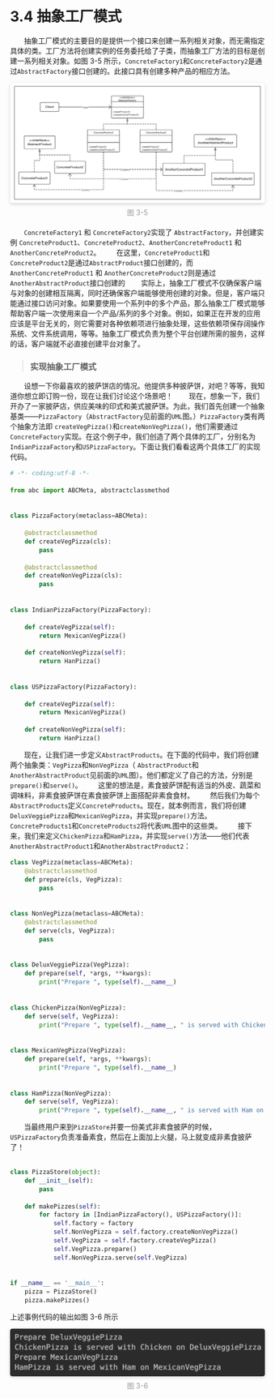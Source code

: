3.4 抽象工厂模式
===

&nbsp;&nbsp;&nbsp;&nbsp;&nbsp;&nbsp;&nbsp;抽象工厂模式的主要目的是提供一个接口来创建一系列相关对象，而无需指定具体的类。工厂方法将创建实例的任务委托给了子类，而抽象工厂方法的目标是创建一系列相关对象。如图 3-5 所示，`ConcreteFactory1`和`ConcreteFactory2`是通过`AbstractFactory`接口创建的。此接口具有创建多种产品的相应方法。

<center>
    <img style="border-radius: 0.3125em;
    box-shadow: 0 2px 4px 0 rgba(34,36,38,.12),0 2px 10px 0 rgba(34,36,38,.08);" 
    src="../source/images/part3/3-5.png">
    <br>
    <div style="color:orange; border-bottom: 0px solid #d9d9d9;
    display: inline-block;
    color: #999;
    padding: 5px;">图 3-5</div>
</center>

&nbsp;&nbsp;&nbsp;&nbsp;&nbsp;&nbsp;&nbsp;`ConcreteFactory1` 和 `ConcreteFactory2`实现了 `AbstractFactory`，并创建实例 `ConcreteProduct1`、`ConcreteProduct2`、`AnotherConcreteProduct1` 和 `AnotherConcreteProduct2`。
&nbsp;&nbsp;&nbsp;&nbsp;&nbsp;&nbsp;&nbsp;在这里，`ConcreteProduct1`和`ConcreteProduct2`是通过`AbstractProduct`接口创建的，而`AnotherConcreteProduct1` 和 `AnotherConcreteProduct2`则是通过`AnotherAbstractProduct`接口创建的
&nbsp;&nbsp;&nbsp;&nbsp;&nbsp;&nbsp;&nbsp;实际上，抽象工厂模式不仅确保客户端与对象的创建相互隔离，同时还确保客户端能够使用创建的对象。但是，客户端只能通过接口访问对象。如果要使用一个系列中的多个产品，那么抽象工厂模式能够帮助客户端一次使用来自一个产品/系列的多个对象。例如，如果正在开发的应用应该是平台无关的，则它需要对各种依赖项进行抽象处理，这些依赖项保存阔操作系统、文件系统调用，等等。抽象工厂模式负责为整个平台创建所需的服务，这样的话，客户端就不必直接创建平台对象了。

> ### 实现抽象工厂模式
&nbsp;&nbsp;&nbsp;&nbsp;&nbsp;&nbsp;&nbsp;设想一下你最喜欢的披萨饼店的情况。他提供多种披萨饼，对吧？等等，我知道你想立即订购一份，现在让我们讨论这个场景吧！
&nbsp;&nbsp;&nbsp;&nbsp;&nbsp;&nbsp;&nbsp;现在，想象一下，我们开办了一家披萨店，供应美味的印式和美式披萨饼。为此，我们首先创建一个抽象基类——`PizzaFactory`（`AbstractFactory`见前面的`UML`图。）`PizzaFactory`类有两个抽象方法即 `createVegPizza()`和`createNonVegPizza()`，他们需要通过`ConcreteFactory`实现。在这个例子中，我们创造了两个具体的工厂，分别名为`IndianPizzaFactory`和`USPizzaFactory`。下面让我们看看这两个具体工厂的实现代码。

```python
# -*- coding:utf-8 -*-

from abc import ABCMeta, abstractclassmethod


class PizzaFactory(metaclass=ABCMeta):

    @abstractclassmethod
    def createVegPizza(cls):
        pass

    @abstractclassmethod
    def createNonVegPizza(cls):
        pass


class IndianPizzaFactory(PizzaFactory):

    def createVegPizza(self):
        return MexicanVegPizza()

    def createNonVegPizza(self):
        return HanPizza()


class USPizzaFactory(PizzaFactory):

    def createVegPizza(self):
        return MexicanVegPizza()

    def createNonVegPizza(self):
        return HanPizza()

```

&nbsp;&nbsp;&nbsp;&nbsp;&nbsp;&nbsp;&nbsp;现在，让我们进一步定义`AbstractProducts`。在下面的代码中，我们将创建两个抽象类：`VegPizza`和`NonVegPizza`（ `AbstractProduct`和`AnotherAbstractProduct`见前面的`UML`图）。他们都定义了自己的方法，分别是`prepare()`和`serve()`。
&nbsp;&nbsp;&nbsp;&nbsp;&nbsp;&nbsp;&nbsp;这里的想法是，素食披萨饼配有适当的外皮、蔬菜和调味料，非素食披萨饼在素食披萨饼上面搭配非素食食材。
&nbsp;&nbsp;&nbsp;&nbsp;&nbsp;&nbsp;&nbsp;然后我们为每个`AbstractProducts`定义`ConcreteProducts`。现在，就本例而言，我们将创建`DeluxVeggiePizza`和`MexicanVegPizza`，并实现`prepare()`方法。`ConcreteProducts1`和`ConcreteProducts2`将代表`UML`图中的这些类。
&nbsp;&nbsp;&nbsp;&nbsp;&nbsp;&nbsp;&nbsp;接下来，我们来定义`ChickenPizza`和`HamPizza`，并实现`serve()`方法——他们代表`AnotherAbstractProduct1`和`AnotherAbstractProduct2`：


```python
class VegPizza(metaclass=ABCMeta):
    @abstractclassmethod
    def prepare(cls, VegPizza):
        pass


class NonVegPizza(metaclass=ABCMeta):
    @abstractclassmethod
    def serve(cls, VegPizza):
        pass


class DeluxVeggiePizza(VegPizza):
    def prepare(self, *args, **kwargs):
        print("Prepare ", type(self).__name__)


class ChickenPizza(NonVegPizza):
    def serve(self, VegPizza):
        print("Prepare ", type(self).__name__, " is served with Chicken on ", type(VegPizza).__name__)


class MexicanVegPizza(VegPizza):
    def prepare(self, *args, **kwargs):
        print("Prepare ", type(self).__name__)


class HamPizza(NonVegPizza):
    def serve(self, VegPizza):
        print("Prepare ", type(self).__name__, " is served with Ham on ", type(VegPizza).__name__)
```

&nbsp;&nbsp;&nbsp;&nbsp;&nbsp;&nbsp;&nbsp;当最终用户来到`PizzaStore`并要一份美式非素食披萨的时候，`USPizzaFactory`负责准备素食，然后在上面加上火腿，马上就变成非素食披萨了！

```python

class PizzaStore(object):
    def __init__(self):
        pass

    def makePizzes(self):
        for factory in [IndianPizzaFactory(), USPizzaFactory()]:
            self.factory = factory
            self.NonVegPizza = self.factory.createNonVegPizza()
            self.VegPizza = self.factory.createVegPizza()
            self.VegPizza.prepare()
            self.NonVegPizza.serve(self.VegPizza)


if __name__ == '__main__':
    pizza = PizzaStore()
    pizza.makePizzes()

```
上述事例代码的输出如图 3-6 所示

<center>
    <img style="border-radius: 0.3125em;
    box-shadow: 0 2px 4px 0 rgba(34,36,38,.12),0 2px 10px 0 rgba(34,36,38,.08);" 
    src="../source/images/part3/3-6.png">
    <br>
    <div style="color:orange; border-bottom: 0px solid #d9d9d9;
    display: inline-block;
    color: #999;
    padding: 5px;">图 3-6</div>
</center>
